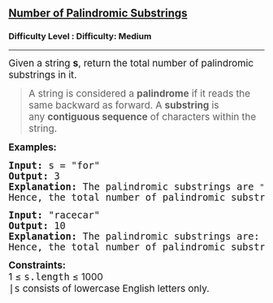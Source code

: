 <h2><a href="https://www.geeksforgeeks.org/problems/number-of-palindromic-substrings/1?page=1&difficulty=Medium&status=unsolved&sortBy=accuracy">Number of Palindromic Substrings</a></h2><h3>Difficulty Level : Difficulty: Medium</h3><hr><div class="problems_problem_content__Xm_eO"><p><span style="font-size: 14pt;">Given a string&nbsp;<strong>s</strong>, return the total number of palindromic substrings in it.</span></p>
<blockquote>
<p><span style="font-size: 14pt;">A string is considered a&nbsp;<strong>palindrome</strong>&nbsp;if it reads the same backward as forward. A&nbsp;<strong>substring</strong>&nbsp;is any&nbsp;<strong>contiguous sequence</strong>&nbsp;of characters within the string.</span></p>
</blockquote>
<p><span style="font-size: 14pt;"><strong>Examples:</strong></span></p>
<pre><span style="font-size: 14pt;"><strong>Input:&nbsp;</strong>s = "for"<strong>&nbsp;<br></strong><strong>Output:&nbsp;</strong>3</span><br><span style="font-size: 14pt;"><strong>Explanation:&nbsp;</strong>The palindromic substrings are&nbsp;<code>"f"</code>,&nbsp;<code>"o"</code>, and&nbsp;<code>"r"</code>.</span><br><span style="font-size: 14pt;">Hence, the total number of palindromic substrings is&nbsp;<code>3</code>.</span></pre>
<pre><span style="font-size: 14pt;"><strong>Input:&nbsp;</strong>"racecar"<strong><br>Output:&nbsp;</strong>10<strong><br></strong><strong>Explanation:&nbsp;</strong>The palindromic substrings are:&nbsp;<code>"r"</code>,&nbsp;<code>"a"</code>,&nbsp;<code>"c"</code>,&nbsp;<code>"e"</code>,&nbsp;<code>"cec"</code>,&nbsp;<code>"aceca"</code>,&nbsp;<code>"racecar"</code>.</span><br><span style="font-size: 14pt;">Hence, the total number of palindromic substrings is&nbsp;<code>10</code></span></pre>
<p><span style="font-size: 14pt;"><strong>Constraints:&nbsp;</strong></span><span style="font-size: 18.6667px;"> <br></span><span style="font-size: 18.6667px;">1 ≤ </span><code style="font-size: 18.6667px;">s.length</code><span style="font-size: 18.6667px;"> ≤ 1000<br></span><code style="font-size: 18.6667px;">|s</code><span style="font-size: 18.6667px;"> consists of lowercase English letters only.</span></p></div>